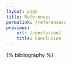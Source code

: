 ```yaml
---
layout: page
title: References
permalink: /references/
previous:
    url: /conclusion/
    title: Conclusion
---
```


<div class="references">
{% bibliography %}
</div>